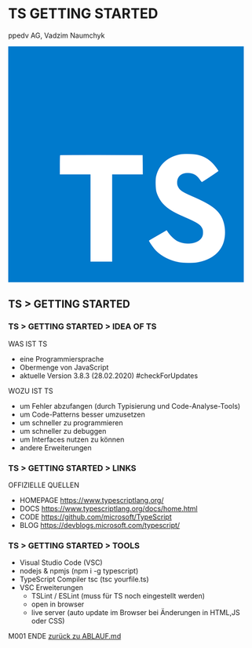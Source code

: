 # TS GETTING STARTED

ppedv AG, Vadzim Naumchyk

![ts-logo](ts-logo.png)

<!-- <img src="html-images/html-logo.png" alt="html-logo" height="300"/> -->

<!-- #region M001 GETTING STARTED -->
<!-- ############################################################################## -->
<!-- ############################################################################## -->
## TS > GETTING STARTED
<!-- #region IDEA -->
<!-- ############################################################################## -->
### TS > GETTING STARTED > IDEA OF TS

WAS IST TS

- eine Programmiersprache
- Obermenge von JavaScript
- aktuelle Version 3.8.3 (28.02.2020)   #checkForUpdates

WOZU IST TS

- um Fehler abzufangen (durch Typisierung und Code-Analyse-Tools)
- um Code-Patterns besser umzusetzen
- um schneller zu programmieren
- um schneller zu debuggen
- um Interfaces nutzen zu können
- andere Erweiterungen

<!-- #endregion -->
<!-- #region LINKS -->
<!-- ############################################################################## -->
### TS > GETTING STARTED > LINKS

OFFIZIELLE QUELLEN

- HOMEPAGE <https://www.typescriptlang.org/>
- DOCS <https://www.typescriptlang.org/docs/home.html>
- CODE <https://github.com/microsoft/TypeScript>
- BLOG <https://devblogs.microsoft.com/typescript/>

<!-- #endregion -->
<!-- #region TOOLS -->
<!-- ############################################################################## -->
### TS > GETTING STARTED > TOOLS

- Visual Studio Code (VSC)
- nodejs & npmjs (npm i -g typescript)
- TypeScript Compiler tsc (tsc yourfile.ts)
- VSC Erweiterungen
  - TSLint / ESLint (muss für TS noch eingestellt werden)
  - open in browser
  - live server (auto update im Browser bei Änderungen in HTML,JS oder CSS)

<!-- #endregion -->
<!-- ############################################################################## -->
M001 ENDE [zurück zu ABLAUF.md](ABLAUF.md#m001--getting-started)

<!-- #endregion M001 GETTING STARTED -->